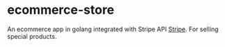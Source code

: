 # ecommerce-store
 An ecommerce app in golang integrated with Stripe API [Stripe](https://stripe.com).
 For selling special products.
